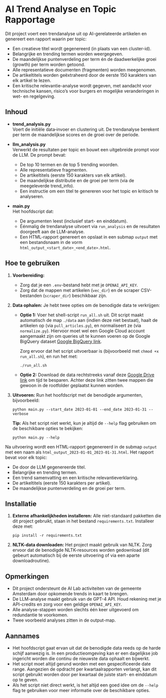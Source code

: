 # AI Trend Analyse en Topic Rapportage

Dit project voert een trendanalyse uit op AI-gerelateerde artikelen en genereert een rapport waarin per topic:

- Een creatieve titel wordt gegenereerd (in plaats van een cluster-id).
- Belangrijke en trending termen worden weergegeven.
- De maandelijkse puntenverdeling per term én de daadwerkelijke groei (growth) per term worden getoond.
- Alle representatieve documenten (fragmenten) worden meegenomen.
- De artikeltitels worden geëxtraheerd door de eerste 150 karakters van elk artikel te lezen.
- Een kritische relevantie-analyse wordt gegeven, met aandacht voor technische kansen, risico’s voor burgers en mogelijke veranderingen in wet- en regelgeving.

## Inhoud

- **trend_analysis.py**  
  Voert de initiële data‑invoer en clustering uit. De trendanalyse berekent per term de maandelijkse scores en de groei over de periode.

- **llm_analysis.py**  
  Verwerkt de resultaten per topic en bouwt een uitgebreide prompt voor de LLM. De prompt bevat:
  - De top 10 termen en de top 5 trending woorden.
  - Alle representatieve fragmenten.
  - De artikeltitels (eerste 150 karakters van elk artikel).
  - De maandelijkse distributie en de groei per term (via de meegeleverde trend_info).
  - Een instructie om een titel te genereren voor het topic en kritisch te analyseren.

- **main.py**  
  Het hoofdscript dat:
  - De argumenten leest (inclusief start- en einddatum).
  - Éénmalig de trendanalyse uitvoert via `run_analysis` en de resultaten doorgeeft aan de LLM-analyse.
  - Een HTML-rapport genereert en opslaat in een submap `output` met een bestandsnaam in de vorm `html_output_<start_date>_<end_date>.html`.

## Hoe te gebruiken

1. **Voorbereiding:**
   - Zorg dat je een `.env`-bestand hebt met je `OPENAI_API_KEY`.
   - Zorg dat de mappen met artikelen (`vec_dir`) en de scraper CSV-bestanden (`scraper_dir`) beschikbaar zijn.

2. **Data ophalen:**
   Je hebt twee opties om de benodigde data te verkrijgen:
   - **Optie 1:** Voer het shell-script `run_all.sh` uit. Dit script maakt automatisch de map `./data` aan (indien deze niet bestaat), haalt de artikelen op (via `pull_articles.py`), en normaliseert ze (via `normalize.py`). Hiervoor moet wel een Google Cloud account aangemaakt zijn om queries uit te kunnen voeren op de Google BigQuery dataset [Google BigQuery link](https://cloud.google.com/bigquery/public-data).
     
     Zorg ervoor dat het script uitvoerbaar is (bijvoorbeeld met `chmod +x run_all.sh`), en run het met:
     ```
     ./run_all.sh
     ```
   - **Optie 2:** Download de data rechtstreeks vanaf deze [Google Drive link](https://drive.google.com/drive/folders/15yV3BI1rbiSRpj8W2CiTickdhF6WmmUy?usp=sharing) om tijd te besparen. Achter deze link zitten twee mappen die gewoon in de rootfolder geplaatst kunnen worden.

3. **Uitvoeren:**
   Run het hoofdscript met de benodigde argumenten, bijvoorbeeld:
   ```
   python main.py --start_date 2023-01-01 --end_date 2023-01-31 --verbose
   ```
   **Tip:** Als het script niet werkt, kun je altijd de `--help` flag gebruiken om de beschikbare opties te bekijken:
   ```
   python main.py --help
   ```

Na uitvoering wordt een HTML-rapport gegenereerd in de submap `output` met een naam als `html_output_2023-01-01_2023-01-31.html`. Het rapport bevat voor elk topic:

- De door de LLM gegenereerde titel.
- Belangrijke en trending termen.
- Een trend samenvatting en een kritische relevantieverklaring.
- De artikeltitels (eerste 150 karakters per artikel).
- De maandelijkse puntenverdeling en de groei per term.

## Installatie

1. **Externe afhankelijkheden installeren:**
   Alle niet-standaard pakketten die dit project gebruikt, staan in het bestand `requirements.txt`. Installeer deze met:
   ```
   pip install -r requirements.txt
   ```

2. **NLTK-data downloaden:**
   Het project maakt gebruik van NLTK. Zorg ervoor dat de benodigde NLTK-resources worden gedownload (dit gebeurt automatisch bij de eerste uitvoering of via een aparte downloadroutine).

## Opmerkingen

- Dit project ondersteunt de AI Lab activiteiten van de gemeente Amsterdam door opkomende trends in kaart te brengen.
- De LLM-analyse maakt gebruik van de GPT-4 API. Houd rekening met je API-credits en zorg voor een geldige `OPENAI_API_KEY`.
- Alle analyse-stappen worden slechts één keer uitgevoerd om redundantie te voorkomen.
- Twee voorbeeld analyses zitten in de output-map.

## Aannames

- Het hoofdscript gaat ervan uit dat de benodigde data reeds op de harde schijf aanwezig is. In een productieomgeving kan er een dagelijkse job ingericht worden die continu de nieuwste data ophaalt en bijwerkt.
- Het script moet altijd gerund worden met een gespecificeerde date range. Aangezien de opdracht per kwartaalrapporten verlangt, kan dit script gebruikt worden door per kwartaal de juiste start- en einddatum op te geven.
- Als het script niet direct werkt, is het altijd een goed idee om de `--help` flag te gebruiken voor meer informatie over de beschikbare opties.
